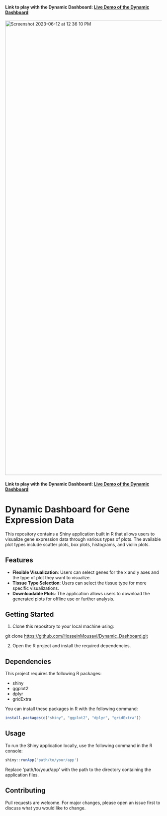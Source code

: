 
#### Link to play with the Dynamic Dashboard: [Live Demo of the Dynamic Dashboard](https://hosseinmousavi.shinyapps.io/dashboard/)

<img width="1456" alt="Screenshot 2023-06-12 at 12 36 10 PM" src="https://github.com/HosseinMousavi/Dynamic_Dashboard/assets/61721826/295a60dd-b4c5-4065-bf3d-096789096d72">

#### Link to play with the Dynamic Dashboard: [Live Demo of the Dynamic Dashboard](https://hosseinmousavi.shinyapps.io/dashboard/)

# Dynamic Dashboard for Gene Expression Data

This repository contains a Shiny application built in R that allows users to visualize gene expression data through various types of plots. The available plot types include scatter plots, box plots, histograms, and violin plots.

## Features
- **Flexible Visualization**: Users can select genes for the x and y axes and the type of plot they want to visualize.
- **Tissue Type Selection**: Users can select the tissue type for more specific visualizations.
- **Downloadable Plots**: The application allows users to download the generated plots for offline use or further analysis.

## Getting Started
1. Clone this repository to your local machine using:

git clone https://github.com/HosseinMousavi/Dynamic_Dashboard.git

2. Open the R project and install the required dependencies.

## Dependencies
This project requires the following R packages:

- shiny
- ggplot2
- dplyr
- gridExtra

You can install these packages in R with the following command:
```r
install.packages(c("shiny", "ggplot2", "dplyr", "gridExtra"))
```

## Usage
To run the Shiny application locally, use the following command in the R console:

```r
shiny::runApp('path/to/your/app')
```
Replace 'path/to/your/app' with the path to the directory containing the application files.

## Contributing
Pull requests are welcome. For major changes, please open an issue first to discuss what you would like to change.


